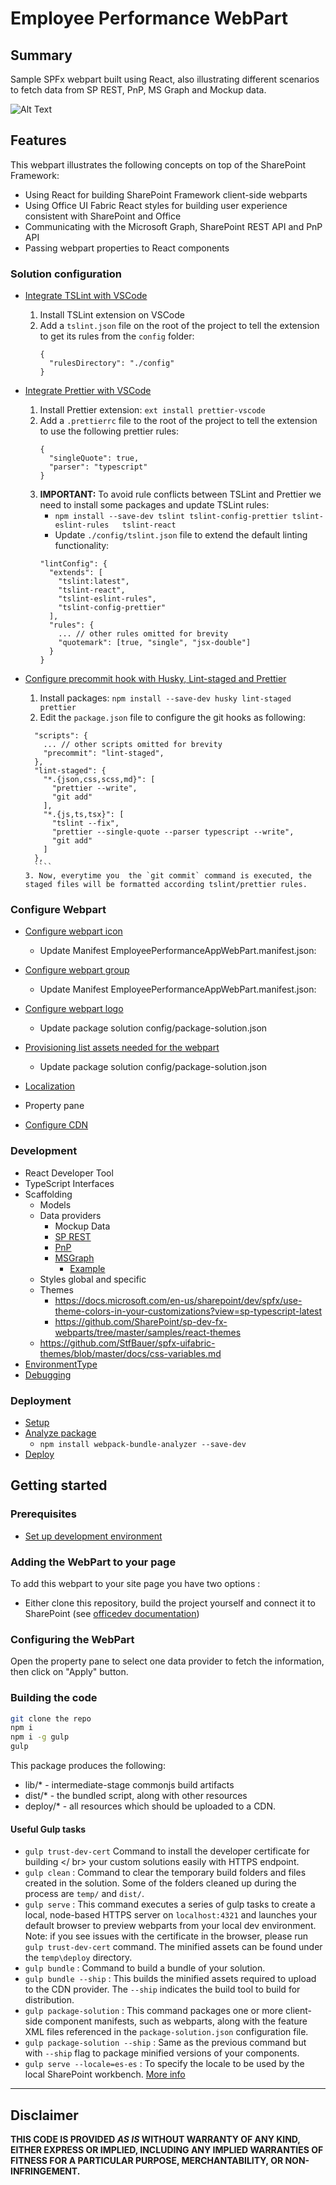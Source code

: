 # Employee Performance WebPart

## Summary

Sample SPFx webpart built using React, also illustrating different scenarios to fetch data from SP REST, PnP, MS Graph and Mockup data.

![Alt Text](./EmployeePerformanceApp_Demo.gif)

## Features

This webpart illustrates the following concepts on top of the SharePoint Framework:

- Using React for building SharePoint Framework client-side webparts
- Using Office UI Fabric React styles for building user experience consistent with SharePoint and Office
- Communicating with the Microsoft Graph, SharePoint REST API and PnP API
- Passing webpart properties to React components

### Solution configuration

- [Integrate TSLint with VSCode](https://joelfmrodrigues.wordpress.com/2017/12/06/tslint-spfx/)
  1. Install TSLint extension on VSCode
  2. Add a `tslint.json` file on the root of the project to tell the extension to get its rules from the `config` folder:
      ````
      {  
        "rulesDirectory": "./config" 
      }
      ````

- [Integrate Prettier with VSCode](https://prettier.io/docs/en/editors.html#visual-studio-code)
  1. Install Prettier extension: `ext install prettier-vscode`
  2. Add a `.prettierrc` file to the root of the project to tell the extension to use the following prettier rules:
      ````
      {
        "singleQuote": true,
        "parser": "typescript"
      }
      ````
  3. **IMPORTANT:** To avoid rule conflicts between TSLint and Prettier we need to install some packages and update TSLint rules:  
      - `npm install --save-dev tslint tslint-config-prettier tslint-eslint-rules   tslint-react`
      - Update `./config/tslint.json` file to extend the default linting functionality:
      ````
      "lintConfig": {
        "extends": [
          "tslint:latest",
          "tslint-react",
          "tslint-eslint-rules",
          "tslint-config-prettier"
        ],
        "rules": {
          ... // other rules omitted for brevity
          "quotemark": [true, "single", "jsx-double"]
        }
      }
      ````

- [Configure precommit hook with Husky, Lint-staged and Prettier](https://github.com/typicode/husky)
  1. Install packages: `npm install --save-dev husky lint-staged prettier`
  2. Edit the `package.json` file to configure the git hooks as following:
    ````
      "scripts": {
        ... // other scripts omitted for brevity
        "precommit": "lint-staged",        
      },
      "lint-staged": {
        "*.{json,css,scss,md}": [
          "prettier --write",
          "git add"
        ],
        "*.{js,ts,tsx}": [
          "tslint --fix",
          "prettier --single-quote --parser typescript --write",
          "git add"
        ]
      },
      ````
  3. Now, everytime you  the `git commit` command is executed, the staged files will be formatted according tslint/prettier rules.

### Configure Webpart

- [Configure webpart icon](https://docs.microsoft.com/en-us/sharepoint/dev/spfx/web-parts/basics/configure-web-part-icon)
  - Update Manifest EmployeePerformanceAppWebPart.manifest.json:
- [Configure webpart group](https://docs.microsoft.com/en-us/sharepoint/dev/spfx/web-parts/guidance/simplify-adding-web-parts-with-preconfigured-entries)
  - Update Manifest EmployeePerformanceAppWebPart.manifest.json:

- [Configure webpart logo](https://docs.microsoft.com/en-us/sharepoint/dev/spfx/web-parts/basics/notes-on-solution-packaging)
  - Update package solution config/package-solution.json
- [Provisioning list assets needed for the webpart](https://docs.microsoft.com/en-us/sharepoint/dev/spfx/web-parts/get-started/provision-sp-assets-from-package)
  - Update package solution config/package-solution.json
- [Localization](https://docs.microsoft.com/en-us/sharepoint/dev/spfx/web-parts/guidance/localize-web-parts?view=sp-typescript-latest)
- Property pane
- [Configure CDN](https://docs.microsoft.com/en-us/sharepoint/dev/spfx/web-parts/get-started/hosting-webpart-from-office-365-cdn)

### Development

- React Developer Tool
- TypeScript Interfaces
- Scaffolding
  - Models
  - Data providers
    - Mockup Data
    - [SP REST](https://docs.microsoft.com/en-us/sharepoint/dev/sp-add-ins/get-to-know-the-sharepoint-rest-service?view=sp-typescript-latest)
    - [PnP](https://pnp.github.io/pnpjs/)
    - [MSGraph](https://docs.microsoft.com/en-us/sharepoint/dev/spfx/use-msgraph)
      - [Example](https://github.com/microsoftgraph/msgraph-training-spfx)
  - Styles global and specific
  - Themes
    - https://docs.microsoft.com/en-us/sharepoint/dev/spfx/use-theme-colors-in-your-customizations?view=sp-typescript-latest
    - https://github.com/SharePoint/sp-dev-fx-webparts/tree/master/samples/react-themes
  - https://github.com/StfBauer/spfx-uifabric-themes/blob/master/docs/css-variables.md
- [EnvironmentType](https://docs.microsoft.com/en-us/javascript/api/sp-core-library/environmenttype?view=sp-typescript-latest)
- [Debugging](https://docs.microsoft.com/en-us/sharepoint/dev/spfx/debug-in-vscode?view=sp-typescript-latest)

### Deployment

- [Setup](https://docs.microsoft.com/en-us/sharepoint/dev/spfx/web-parts/basics/notes-on-solution-packaging?view=sp-typescript-latest)
- [Analyze package](https://docs.microsoft.com/en-us/sharepoint/dev/spfx/toolchain/optimize-builds-for-production?view=sp-typescript-latest)
  - `npm install webpack-bundle-analyzer --save-dev`
- [Deploy](https://docs.microsoft.com/en-us/sharepoint/dev/spfx/web-parts/get-started/serve-your-web-part-in-a-sharepoint-page?view=sp-typescript-latest)

## Getting started

### Prerequisites

- [Set up development environment](https://docs.microsoft.com/en-us/sharepoint/dev/spfx/set-up-your-development-environment?view=sp-typescript-latest)


### Adding the WebPart to your page

To add this webpart to your site page you have two options :

- Either clone this repository, build the project yourself and connect it to SharePoint (see [officedev documentation](https://dev.office.com/sharepoint/docs/spfx/web-parts/get-started/connect-to-sharepoint))


### Configuring the WebPart

Open the property pane to select one data provider to fetch the information, then click on "Apply" button.

### Building the code

```bash
git clone the repo
npm i
npm i -g gulp
gulp
```

This package produces the following:

- lib/\* - intermediate-stage commonjs build artifacts
- dist/\* - the bundled script, along with other resources
- deploy/\* - all resources which should be uploaded to a CDN.

#### Useful Gulp tasks

- `gulp trust-dev-cert`
  Command to install the developer certificate for building </ br> your custom solutions easily with HTTPS endpoint.
- `gulp clean` : Command to clear the temporary build folders and files created in the solution. Some of the folders cleaned up during the process are `temp/` and `dist/`.
- `gulp serve` : This command executes a series of gulp tasks to create a local, node-based HTTPS server on `localhost:4321` and launches your default browser to preview webparts from your local dev environment. Note: if you see issues with the certificate in the browser, please run `gulp trust-dev-cert` command. The minified assets can be found under the `temp\deploy` directory.
- `gulp bundle` : Command to build a bundle of your solution.
- `gulp bundle --ship` : This builds the minified assets required to upload to the CDN provider. The `--ship` indicates the build tool to build for distribution.
- `gulp package-solution` : This command packages one or more client-side component manifests, such as webparts, along with the feature XML files referenced in the `package-solution.json` configuration file.
- `gulp package-solution --ship` : Same as the previous command but with `--ship` flag to package minified versions of your components.
- `gulp serve --locale=es-es` : To specify the locale to be used by the local SharePoint workbench. [More info](https://docs.microsoft.com/en-us/sharepoint/dev/spfx/web-parts/guidance/localize-web-parts)

---

## Disclaimer

**THIS CODE IS PROVIDED _AS IS_ WITHOUT WARRANTY OF ANY KIND, EITHER EXPRESS OR IMPLIED, INCLUDING ANY IMPLIED WARRANTIES OF FITNESS FOR A PARTICULAR PURPOSE, MERCHANTABILITY, OR NON-INFRINGEMENT.**

